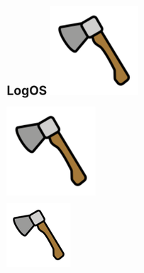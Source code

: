# LogOS <img src="https://github.com/Logan-Roelofs/LogOS/blob/main/config/ags/assets/axe.svg" alt="Alt text" width="200">
<img src="https://github.com/Logan-Roelofs/LogOS/blob/main/config/ags/assets/axe.svg" alt="Alt text" width="200">


![Alt text](https://github.com/Logan-Roelofs/LogOS/blob/main/config/ags/assets/axe.svg)

